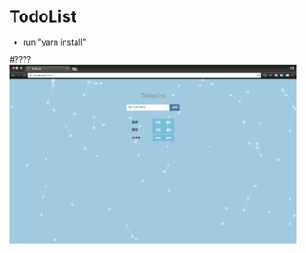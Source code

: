 # TodoList
* run "yarn install"

#????
![Image text](https://raw.githubusercontent.com/zjy45/TodoList/master/static/img/readme/%E5%B1%8F%E5%B9%95%E5%BF%AB%E7%85%A7%202018-02-02%20%E4%B8%8A%E5%8D%8810.43.44.png)

